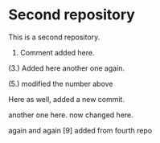 # Second repository

This is a second repository.

1. Comment added here.

 (3.) Added here another one again.


(5.) modified the number above


Here as well, added a new commit.

another one here.
now changed here.


again and again 
[9] added from fourth repo
